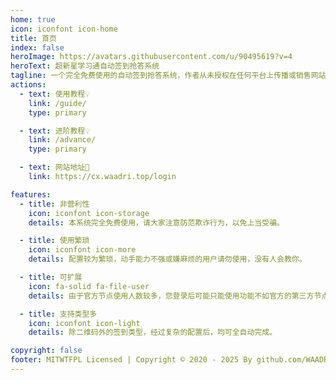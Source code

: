 ```yaml
---
home: true
icon: iconfont icon-home
title: 首页
index: false
heroImage: https://avatars.githubusercontent.com/u/90495619?v=4
heroText: 超新星学习通自动签到抢答系统
tagline: 一个完全免费使用的自动签到抢答系统，作者从未授权在任何平台上传播或销售网站内容。
actions:
  - text: 使用教程💡
    link: /guide/
    type: primary

  - text: 进阶教程💡
    link: /advance/
    type: primary

  - text: 网站地址🌱
    link: https://cx.waadri.top/login

features:
  - title: 非营利性
    icon: iconfont icon-storage
    details: 本系统完全免费使用，请大家注意防范欺诈行为，以免上当受骗。

  - title: 使用繁琐
    icon: iconfont icon-more
    details: 配置较为繁琐，动手能力不强或嫌麻烦的用户请勿使用，没有人会教你。

  - title: 可扩展
    icon: fa-solid fa-file-user
    details: 由于官方节点使用人数较多，您登录后可能只能使用功能不如官方的第三方节点。

  - title: 支持类型多
    icon: iconfont icon-light
    details: 除二维码外的签到类型，经过复杂的配置后，均可全自动完成。

copyright: false
footer: MITWTFPL Licensed | Copyright © 2020 - 2025 By github.com/WAADRI
---
```

